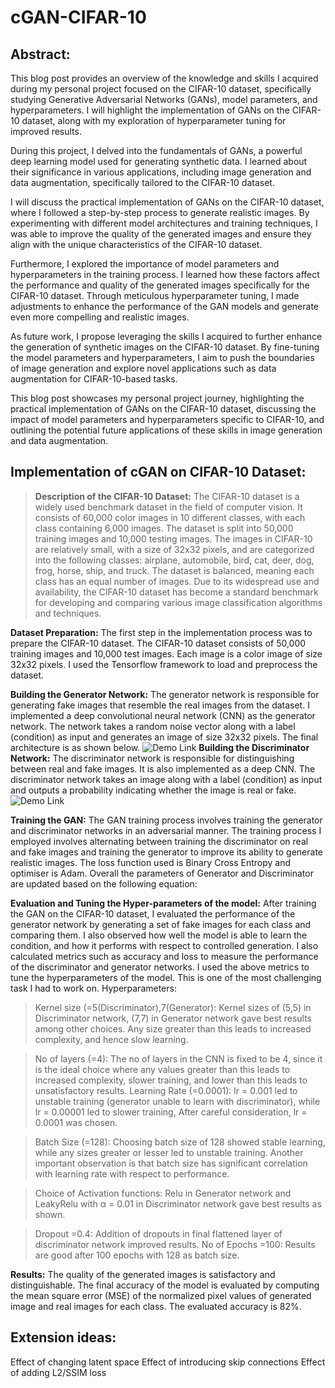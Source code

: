 # cGAN-CIFAR-10
## Abstract:
This blog post provides an overview of the knowledge and skills I acquired during my personal project focused on the CIFAR-10 dataset, specifically studying Generative Adversarial Networks (GANs), model parameters, and hyperparameters. I will highlight the implementation of GANs on the CIFAR-10 dataset, along with my exploration of hyperparameter tuning for improved results.

During this project, I delved into the fundamentals of GANs, a powerful deep learning model used for generating synthetic data. I learned about their significance in various applications, including image generation and data augmentation, specifically tailored to the CIFAR-10 dataset.

I will discuss the practical implementation of GANs on the CIFAR-10 dataset, where I followed a step-by-step process to generate realistic images. By experimenting with different model architectures and training techniques, I was able to improve the quality of the generated images and ensure they align with the unique characteristics of the CIFAR-10 dataset.

Furthermore, I explored the importance of model parameters and hyperparameters in the training process. I learned how these factors affect the performance and quality of the generated images specifically for the CIFAR-10 dataset. Through meticulous hyperparameter tuning, I made adjustments to enhance the performance of the GAN models and generate even more compelling and realistic images.

As future work, I propose leveraging the skills I acquired to further enhance the generation of synthetic images on the CIFAR-10 dataset. By fine-tuning the model parameters and hyperparameters, I aim to push the boundaries of image generation and explore novel applications such as data augmentation for CIFAR-10-based tasks.

This blog post showcases my personal project journey, highlighting the practical implementation of GANs on the CIFAR-10 dataset, discussing the impact of model parameters and hyperparameters specific to CIFAR-10, and outlining the potential future applications of these skills in image generation and data augmentation.

## Implementation of cGAN on CIFAR-10 Dataset:

> **Description of the CIFAR-10 Dataset:** The CIFAR-10 dataset is a widely used benchmark dataset in the field of computer vision. It consists of 60,000 color images in 10 different classes, with each class containing 6,000 images. The dataset is split into 50,000 training images and 10,000 testing images. The images in CIFAR-10 are relatively small, with a size of 32x32 pixels, and are categorized into the following classes: airplane, automobile, bird, cat, deer, dog, frog, horse, ship, and truck. The dataset is balanced, meaning each class has an equal number of images. Due to its widespread use and availability, the CIFAR-10 dataset has become a standard benchmark for developing and comparing various image classification algorithms and techniques.

**Dataset Preparation:** The first step in the implementation process was to prepare the CIFAR-10 dataset. The CIFAR-10 dataset consists of 50,000 training images and 10,000 test images. Each image is a color image of size 32x32 pixels. I used the Tensorflow framework to load and preprocess the dataset.

**Building the Generator Network:** The generator network is responsible for generating fake images that resemble the real images from the dataset. I implemented a deep convolutional neural network (CNN) as the generator network. The network takes a random noise vector along with a label (condition) as input and generates an image of size 32x32 pixels. The final architecture is as shown below.
![Demo Link](https://github.com/sujay-2001/cGAN-CIFAR-10/blob/main/cifar_gen.png)
**Building the Discriminator Network:** The discriminator network is responsible for distinguishing between real and fake images. It is also implemented as a deep CNN. The discriminator network takes an image along with a label (condition) as input and outputs a probability indicating whether the image is real or fake.
![Demo Link](https://github.com/sujay-2001/cGAN-CIFAR-10/blob/main/cifar_dis.png)
  
**Training the GAN:** The GAN training process involves training the generator and discriminator networks in an adversarial manner. The training process I employed involves alternating between training the discriminator on real and fake images and training the generator to improve its ability to generate realistic images. The loss function used is Binary Cross Entropy and optimiser is Adam. Overall the parameters of Generator and Discriminator are updated based on the following equation:

**Evaluation and Tuning the Hyper-parameters of the model:** After training the GAN on the CIFAR-10 dataset, I evaluated the performance of the generator network by generating a set of fake images for each class and comparing them. I also observed how well the model is able to learn the condition, and how it performs with respect to controlled generation. I also calculated metrics such as accuracy and loss to measure the performance of the discriminator and generator networks. I used the above metrics to tune the hyperparameters of the model. This is one of the most challenging task I had to work on.
Hyperparameters:
> Kernel size (=5(Discriminator),7(Generator): Kernel sizes of (5,5) in Discriminator network, (7,7) in Generator network gave best results among other choices. Any size greater than this leads to increased complexity, and hence slow learning.

> No of layers (=4): The no of layers in the CNN is fixed to be 4, since it is the ideal choice where any values greater than this leads to increased complexity, slower training, and lower than this leads to unsatisfactory results.
> Learning Rate (=0.0001): lr = 0.001 led to unstable training (generator unable to learn with discriminator), while lr = 0.00001 led to slower training, After careful consideration, lr = 0.0001 was chosen.

> Batch Size (=128): Choosing batch size of 128 showed stable learning, while any sizes greater or lesser led to unstable training. Another important observation is that batch size has significant correlation with learning rate with respect to performance.

> Choice of Activation functions: Relu in Generator network and LeakyRelu with α = 0.01 in Discriminator network gave best results as shown.

> Dropout =0.4: Addition of dropouts in final flattened layer of discriminator network improved results.
> No of Epochs =100: Results are good after 100 epochs with 128 as batch size.
> 
**Results:** The quality of the generated images is satisfactory and distinguishable. The final accuracy of the model is evaluated by computing the mean square error (MSE) of the normalized pixel values of generated image and real images for each class. The evaluated accuracy is 82%.

## Extension ideas:
Effect of changing latent space
Effect of introducing skip connections
Effect of adding L2/SSIM loss
